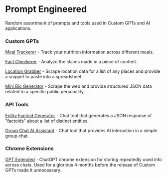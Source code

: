 # Prompt Engineered

Random assortment of prompts and tools used in Custom GPTs and AI applications.

### Custom GPTs

[Meal Trackerer](./meal_trackerer) - Track your nutrition information across different meals.

[Fact Checkerer](./fact_checkerer) - Analyze the claims made in a piece of content.

[Location Grabber](./location_grabber) - Scrape location data for a list of any places and provide a snippet to paste into a spreadsheet.

[Mini Bio Generator](./mini_bio_generator) - Scrape the web and provide structured JSON data related to a specific public personality.

### API Tools

[Entity Factoid Generator](./entity_factoid_generator/) - Chat tool that generates a JSON response of "factoids" about a list of distinct entities.

[Group Chat AI Assistant](./groupchat_ai_assistant) - Chat tool that provides AI interaction in a simple group chat.

### Chrome Extensions

[GPT Extended](https://gptextended.codethings.net/) - ChatGPT chrome extension for storing repeatedly used info across chats. Used for a glorious 4 months before the release of Custom GPTs made it unnecessary.
